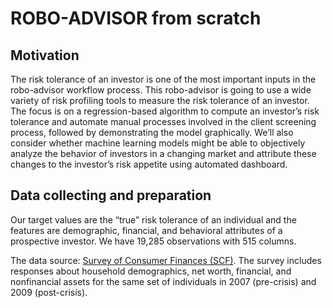 # ROBO-ADVISOR from scratch


## Motivation
 
The risk tolerance of an investor is one of the most important inputs in the robo-advisor workflow process. This robo-advisor is going to use a wide variety of risk profiling tools to measure the risk tolerance of an investor. The focus is on a regression-based algorithm to compute an investor’s risk tolerance and automate manual processes involved in the client screening process, followed by demonstrating the model graphically. We’ll also consider whether machine learning models might be able to objectively analyze the behavior of investors in a changing market and attribute these changes to the investor’s risk appetite using automated dashboard.


## Data collecting and preparation 

Our target values are the “true” risk tolerance of an individual and the features are demographic, financial, and behavioral attributes of a prospective investor. We have 19,285 observations with 515 columns.


The data source: [Survey of Consumer Finances (SCF)]( https://www.federalreserve.gov/econres/scf_2009p.htm). The survey includes responses about household demographics, net worth, financial, and nonfinancial assets for the same set of individuals in 2007 (pre-crisis) and 2009 (post-crisis). 

